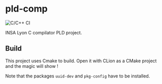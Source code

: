# pld-comp
![C/C++ CI](https://github.com/CorentinTh/pld-comp/workflows/C/C++%20CI/badge.svg)

INSA Lyon C compilator PLD project.

## Build
This project uses Cmake to build. Open it with CLion as a CMake project and the magic will show !

Note that the packages `uuid-dev` and `pkg-config` have to be installed.